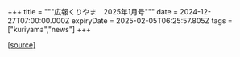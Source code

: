 +++
title = """広報くりやま　2025年1月号"""
date = 2024-12-27T07:00:00.000Z
expiryDate = 2025-02-05T06:25:57.805Z
tags = ["kuriyama","news"]
+++


[[source]](https://www.town.kuriyama.hokkaido.jp/site/koho/29796.html)
